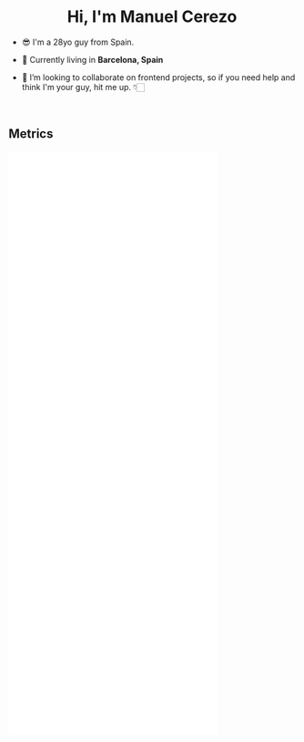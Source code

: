 <h1 align="center">Hi, I'm Manuel Cerezo</h1>

- 😎 I'm a 28yo guy from Spain.

- 🔭 Currently living in **Barcelona, Spain**

- 👯 I’m looking to collaborate on frontend projects, so if you need help and think I'm your guy, hit me up. 👇🏻

<br>

## Metrics

![Metrics](./github-metrics.svg)

<br>
